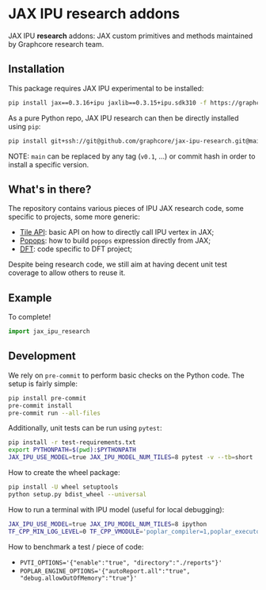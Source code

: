 # JAX IPU **research** addons

JAX IPU **research** addons: JAX custom primitives and methods maintained by Graphcore research team.

## Installation

This package requires JAX IPU experimental to be installed:
```bash
pip install jax==0.3.16+ipu jaxlib==0.3.15+ipu.sdk310 -f https://graphcore-research.github.io/jax-experimental/wheels.html
```

As a pure Python repo, JAX IPU research can then be directly installed using `pip`:
```bash
pip install git+ssh://git@github.com/graphcore/jax-ipu-research.git@main
```
NOTE: `main` can be replaced by any tag (`v0.1`, ...) or commit hash in order to install a specific version.

## What's in there?

The repository contains various pieces of IPU JAX research code, some specific to projects, some more generic:

* [Tile API](jax_ipu_research/tile/README.md): basic API on how to directly call IPU vertex in JAX;
* [Popops](...): how to build `popops` expression directly from JAX;
* [DFT](...): code specific to DFT project;

Despite being research code, we still aim at having decent unit test coverage to allow others to reuse it.

## Example

To complete!
```python
import jax_ipu_research
```

## Development

We rely on `pre-commit` to perform basic checks on the Python code. The setup is fairly simple:
```bash
pip install pre-commit
pre-commit install
pre-commit run --all-files
```

Additionally, unit tests can be run using `pytest`:
```bash
pip install -r test-requirements.txt
export PYTHONPATH=$(pwd):$PYTHONPATH
JAX_IPU_USE_MODEL=true JAX_IPU_MODEL_NUM_TILES=8 pytest -v --tb=short ./tests/
```

How to create the wheel package:
```bash
pip install -U wheel setuptools
python setup.py bdist_wheel --universal
```

How to run a terminal with IPU model (useful for local debugging):
```bash
JAX_IPU_USE_MODEL=true JAX_IPU_MODEL_NUM_TILES=8 ipython
TF_CPP_MIN_LOG_LEVEL=0 TF_CPP_VMODULE='poplar_compiler=1,poplar_executor=1' JAX_IPU_USE_MODEL=true JAX_IPU_MODEL_NUM_TILES=8 ipython
```

How to benchmark a test / piece of code:
* `PVTI_OPTIONS='{"enable":"true", "directory":"./reports"}'`
* `POPLAR_ENGINE_OPTIONS='{"autoReport.all":"true", "debug.allowOutOfMemory":"true"}'`
